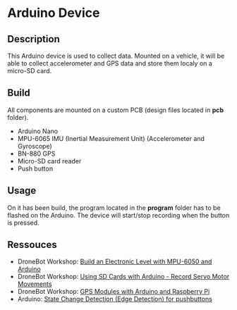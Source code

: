 # Arduino Device

## Description

This Arduino device is used to collect data. Mounted on a vehicle, it will be able to collect accelerometer and GPS data and store them localy on a micro-SD card.  

## Build

All components are mounted on a custom PCB (design files located in **pcb** folder).  

- Arduino Nano  
- MPU-6065 IMU (Inertial Measurement Unit) (Accelerometer and Gyroscope)  
- BN-880 GPS  
- Micro-SD card reader  
- Push button  

## Usage

On it has been build, the program located in the **program** folder has to be flashed on the Arduino. The device will start/stop recording when the button is pressed.

## Ressouces

- DroneBot Workshop: [Build an Electronic Level with MPU-6050 and Arduino](https://www.youtube.com/watch?v=XCyRXMvVSCw&ab_channel=DroneBotWorkshop)
- DroneBot Workshop: [Using SD Cards with Arduino - Record Servo Motor Movements](https://www.youtube.com/watch?v=kwk3qzaIcCU&ab_channel=DroneBotWorkshop)
- DroneBot Workshop: [GPS Modules with Arduino and Raspberry Pi](https://www.youtube.com/watch?v=PQhQfww-qGQ&ab_channel=DroneBotWorkshop)
- Arduino: [State Change Detection (Edge Detection) for pushbuttons](https://docs.arduino.cc/built-in-examples/digital/StateChangeDetection)